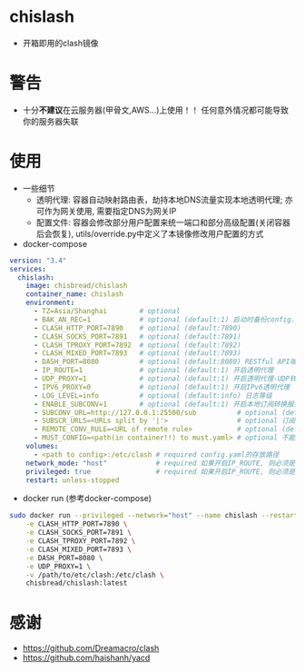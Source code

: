 # chislash
- 开箱即用的clash镜像
# 警告
- 十分**不建议**在云服务器(甲骨文,AWS...)上使用！！ 任何意外情况都可能导致你的服务器失联
# 使用
- 一些细节
  - 透明代理: 容器自动映射路由表，劫持本地DNS流量实现本地透明代理; 亦可作为网关使用, 需要指定DNS为网关IP
  - 配置文件: 容器会修改部分用户配置来统一端口和部分高级配置(关闭容器后会恢复), utils/override.py中定义了本镜像修改用户配置的方式
- docker-compose
```yaml
version: "3.4"
services:
  chislash:
    image: chisbread/chislash
    container_name: chislash
    environment:
      - TZ=Asia/Shanghai        # optional
      - BAK_AN_REC=1            # optional (default:1) 启动时备份config.yaml, 停止时还原
      - CLASH_HTTP_PORT=7890    # optional (default:7890)
      - CLASH_SOCKS_PORT=7891   # optional (default:7891)
      - CLASH_TPROXY_PORT=7892  # optional (default:7892)
      - CLASH_MIXED_PORT=7893   # optional (default:7893)
      - DASH_PORT=8080          # optional (default:8080) RESTful API端口(同时也是Web UI端口 e.g. http://IP:8080/ui)
      - IP_ROUTE=1              # optional (default:1) 开启透明代理
      - UDP_PROXY=1             # optional (default:1) 开启透明代理-UDP转发(当代理节点不支持UDP时,可关闭)
      - IPV6_PROXY=0            # optional (default:1) 开启IPv6透明代理
      - LOG_LEVEL=info          # optional (default:info) 日志等级
      - ENABLE_SUBCONV=1        # optional (default:1) 开启本地订阅转换服务, 指定SUBSCR_URLS, 且没有外部订阅转换服务时, 需要为1
      - SUBCONV_URL=http://127.0.0.1:25500/sub          # optional (default:"http://127.0.0.1:25500/sub") 订阅转换服务地址
      - SUBSCR_URLS=<URLs split by '|'>                 # optional 订阅的节点链接, 用'|'分隔, 会覆盖原有的config.yaml
      - REMOTE_CONV_RULE=<URL of remote rule>           # optional (default:ACL4SSR的规则链接)订阅转换规则
      - MUST_CONFIG=<path(in container!!) to must.yaml> # optional 不能被覆盖的设置项, 最高优先级 (e.g. /etc/clash/must.yaml)
    volumes:
      - <path to config>:/etc/clash # required config.yaml的存放路径
    network_mode: "host"            # required 如果开启IP_ROUTE, 则必须是host
    privileged: true                # required 如果开启IP_ROUTE, 则必须是true
    restart: unless-stopped
```
- docker run (参考docker-compose)
```bash
sudo docker run --privileged --network="host" --name chislash --restart unless-stopped -d \
    -e CLASH_HTTP_PORT=7890 \
    -e CLASH_SOCKS_PORT=7891 \
    -e CLASH_TPROXY_PORT=7892 \
    -e CLASH_MIXED_PORT=7893 \
    -e DASH_PORT=8080 \
    -e UDP_PROXY=1 \
    -v /path/to/etc/clash:/etc/clash \
    chisbread/chislash:latest
```
# 感谢
- https://github.com/Dreamacro/clash
- https://github.com/haishanh/yacd